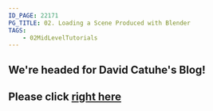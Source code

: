 ```yaml
---
ID_PAGE: 22171
PG_TITLE: 02. Loading a Scene Produced with Blender
TAGS:
    - 02MidLevelTutorials
---
```

## We're headed for David Catuhe's Blog!

## Please click [right here](http://blogs.msdn.com/b/eternalcoding/archive/2013/06/28/babylon-js-how-to-load-a-babylon-file-produced-with-blender.aspx)
